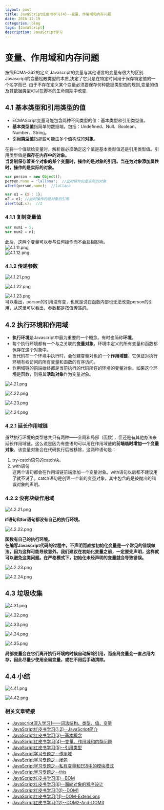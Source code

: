 ```yaml
---
layout: post
title: JavaScript红皮书学习(4)--变量、作用域和内存问题
date: 2016-12-19
categories: blog
tags: [JavaScript]
description: JavaScript学习
---
```


# 变量、作用域和内存问题     
按照ECMA-262的定义,Javascript的变量与其他语言的变量有很大的区别.      Javascript的变量松散类型的本质,决定了它只是在特定时间用于保存特定值的一个名字而已.      由于不存在定义某个变量必须要保存何种数据类型值的规则,变量的值及其数据类型可以在脚本的生命周期中改变.       

## 4.1 基本类型和引用类型的值       
 - ECMAScript变量可能包含两种不同类型的值：基本类型和引用类型值。       
 - **基本类型值**指简单的数据端，包括：Undefined、Null、Boolean、Number、String。        
 - **引用类型值**指那些可能由多个值构成的**对象**。      

在将一个值赋给变量时，解析器必须确定这个值是基本类型值还是引用类型值。引用类型值是**保存在内存中的对象。**          
**当复制保存着某个对象的某个变量时，操作的是对象的引用。当在为对象添加属性时，操作的是实际的对象。**            
   
``` javascript
var person = new Object();
person.name = "lallana";  //此时操作的是实际的对象
alert(person.name);  //lallana
```

``` javascript
var o1 = {x : 1};
o2 = o1; //此时操作的是对象的引用
alert(o2.x);  //1
```

### 4.1.1 复制变量值        

``` javascript
var num1 = 5;
var num2 = n1;
```
此后，这两个变量可以参与任何操作而不会互相影响。         
![4.1.11.png](http://upload-images.jianshu.io/upload_images/3001083-4dd137b5ab4f2ddb.png?imageMogr2/auto-orient/strip%7CimageView2/2/w/1240)         
![4.1.12.png](http://upload-images.jianshu.io/upload_images/3001083-1e7dd9304105b1a1.png?imageMogr2/auto-orient/strip%7CimageView2/2/w/1240)     

### 4.1.2 传递参数       
![4.1.21.png](http://upload-images.jianshu.io/upload_images/3001083-e1e9334bb0713fe7.png?imageMogr2/auto-orient/strip%7CimageView2/2/w/1240)     

![4.1.22.png](http://upload-images.jianshu.io/upload_images/3001083-ed5ef7834da1a653.png?imageMogr2/auto-orient/strip%7CimageView2/2/w/1240)     

![4.1.23.png](http://upload-images.jianshu.io/upload_images/3001083-c1916d210f7aa0ae.png?imageMogr2/auto-orient/strip%7CimageView2/2/w/1240)     
可以看出，person的引用没有变，也就是说在函数内部也无法改变person的引用，从这里可以看出，参数都是按值传递的。    

## 4.2 执行环境和作用域       
- **执行环境**是Javascript中最为重要的一个概念。有时也简称**环境**。     
 - 每个执行环境都有一个与之关联的**变量对象**，环境中定义的所有变量和函数都保存在这个对象中。        
 - 当代码在一个环境中执行时，会创建变量对象的一个**作用域链**。它保证对执行环境有权访问的所有变量和函数的有序访问。       
 - 作用域链的前端始终都是当前执行的代码所在的环境的变量对象。如果这个环境是函数，则将其**活动对象**作为变量对象。     

![4.21.png](http://upload-images.jianshu.io/upload_images/3001083-f0df6582242ccbcc.png?imageMogr2/auto-orient/strip%7CimageView2/2/w/1240)     

![4.22.png](http://upload-images.jianshu.io/upload_images/3001083-5f18f74d30b77da0.png?imageMogr2/auto-orient/strip%7CimageView2/2/w/1240)     

![4.23.png](http://upload-images.jianshu.io/upload_images/3001083-8b3ff78528eb51c3.png?imageMogr2/auto-orient/strip%7CimageView2/2/w/1240)     

![4.24.png](http://upload-images.jianshu.io/upload_images/3001083-b7819bf53a82428c.png?imageMogr2/auto-orient/strip%7CimageView2/2/w/1240)     

### 4.2.1 延长作用域链       
虽然执行环境的类型总共只有两种——全局和局部（函数），但还是有其他办法来延长作用域链。这么说是因为有些语句可以用在作用域链的**前端临时增加一个变量对象**，该变量对象会在代码执行后被移除，这两种语句是：       
1. try-catch语句的catch块。     
2. with语句          
这两个语句都会在作用域链前端添加一个变量对象。with语句以后都不建议用了就不说了。catch语句是创建一个新的变量对象，其中包含的是被抛出的错误对象的声明。       

### 4.2.2 没有块级作用域          

![4.2.21.png](http://upload-images.jianshu.io/upload_images/3001083-7b2921800518d343.png?imageMogr2/auto-orient/strip%7CimageView2/2/w/1240)               

**if语句和for语句都没有自己的执行环境。**     

![4.2.22.png](http://upload-images.jianshu.io/upload_images/3001083-4264d58387f4f4b3.png?imageMogr2/auto-orient/strip%7CimageView2/2/w/1240)          

**函数有自己的执行环境。**        
**在编写Javascript代码的过程中，不声明而直接初始化变量是一个常见的错误做法，因为这样可能导致意外。我们建议在初始化变量之前，一定要先声明，这样就可以避免这类问题。在严格模式下，初始化未经声明的变量就会导致错误。**     

![4.2.23.png](http://upload-images.jianshu.io/upload_images/3001083-315a7abb67d44633.png?imageMogr2/auto-orient/strip%7CimageView2/2/w/1240)     

![4.2.24.png](http://upload-images.jianshu.io/upload_images/3001083-ec4c975c3da73565.png?imageMogr2/auto-orient/strip%7CimageView2/2/w/1240)              

## 4.3 垃圾收集        
![4.31.png](http://upload-images.jianshu.io/upload_images/3001083-cb0c1956abc1d092.png?imageMogr2/auto-orient/strip%7CimageView2/2/w/1240)     

![4.32.png](http://upload-images.jianshu.io/upload_images/3001083-b293f59ed203c44d.png?imageMogr2/auto-orient/strip%7CimageView2/2/w/1240)     

![4.33.png](http://upload-images.jianshu.io/upload_images/3001083-f74d9de23145190f.png?imageMogr2/auto-orient/strip%7CimageView2/2/w/1240)     

![4.34.png](http://upload-images.jianshu.io/upload_images/3001083-ed4927228c7b2639.png?imageMogr2/auto-orient/strip%7CimageView2/2/w/1240)     

![4.35.png](http://upload-images.jianshu.io/upload_images/3001083-a8e0c49fd549a6ab.png?imageMogr2/auto-orient/strip%7CimageView2/2/w/1240)     

**局部变量会在它们离开执行环境的时候自动解除引用，而全局变量会一直占用内存，因此尽量少使用全局变量，或在不用后手动清除。**     

## 4.4 小结     
![4.41.png](http://upload-images.jianshu.io/upload_images/3001083-d1e66dff56ee0b4c.png?imageMogr2/auto-orient/strip%7CimageView2/2/w/1240)     

![4.42.png](http://upload-images.jianshu.io/upload_images/3001083-49ecfa1b17cbabe9.png?imageMogr2/auto-orient/strip%7CimageView2/2/w/1240)     

### 相关文章链接    
 - [Javascript深入学习1——词法结构、类型、值、变量](http://liveipool.com/blog/2016/09/12/learn-javascript-1/)       
 - [JavaScript红皮书学习(1,2)--JavaScript简介](http://liveipool.com/blog/2016/12/14/JavaScript-RedBook-1,2-Introduction/)  
 - [JavaScript红皮书学习(3)--基本概念](http://liveipool.com/blog/2016/12/14/JavaScript-RedBook-3-BasicConcepts/)   
 - [JavaScript红皮书学习(4)--变量、作用域和内存问题](http://liveipool.com/blog/2016/12/19/JavaScript-RedBook-4-Variable-Scope-and-Memory/)    
 - [JavaScript红皮书学习(5)--引用类型](http://liveipool.com/blog/2016/12/22/JavaScript-RedBook-5-Reference-Type)     
 - [JavaScript学习专题之--作用域](http://liveipool.com/blog/2016/12/22/JavaScript-Scope)   
 - [JavaScript学习专题之--闭包](http://liveipool.com/blog/2016/12/23/JavaScript-Closures)     
 - [JavaScript学习专题之--私有变量和ES5中的模块模式](http://liveipool.com/blog/2016/12/24/JavaScript-Private-Variable-and-ES5Modules)      
 - [JavaScript学习专题之--this](http://liveipool.com/blog/2016/12/25/JavaScript-this)       
 - [JavaScript红皮书学习(8)--BOM](http://liveipool.com/blog/2016/12/25/JavaScript-RedBook-8-BOM)             
 - [JavaScript红皮书学习(6)--面向对象的程序设计](http://liveipool.com/blog/2016/12/27/JavaScript-RedBook-6-Object-Oriented)                  
 - [JavaScript红皮书学习(10)--DOM1](http://liveipool.com/blog/2016/12/31/JavaScript-RedBook-10-DOM1)                  
 - [JavaScript红皮书学习(11)--DOM-Extensions](http://liveipool.com/blog/2016/12/31/JavaScript-RedBook-11-DOM-Extensions)                  
 - [JavaScript红皮书学习(12)--DOM2-And-DOM3](http://liveipool.com/blog/2016/12/31/JavaScript-RedBook-12-DOM2-And-DOM3)                  